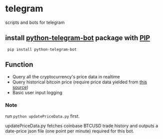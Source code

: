 # telegram
scripts and bots for telegram

## install [python-telegram-bot](https://python-telegram-bot.org/) package with [PIP](https://pypi.org/project/python-telegram-bot/)
``` pip install python-telegram-bot```

## Function
- Query all the cryptocurrency's price data in realtime
- Query historical bitcoin price (require price data yielded from [this source](http://api.bitcoincharts.com/v1/csv/coinbaseUSD.csv.gz))
- Basic user input logging

### Note
run ```python updatePriceData.py``` first. 

updatePriceData.py fetches coinbase BTCUSD trade history and outputs a date-price json file (one point per minute) required for this bot.